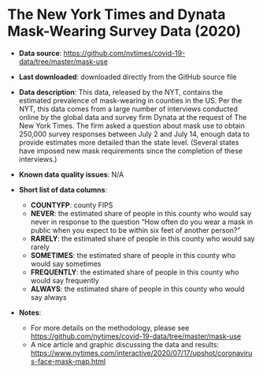 # The New York Times and Dynata Mask-Wearing Survey Data (2020)

- **Data source**: https://github.com/nytimes/covid-19-data/tree/master/mask-use

- **Last downloaded**: downloaded directly from the GitHub source file

- **Data description**: This data, released by the NYT, contains the estimated prevalence of mask-wearing in counties in the US. Per the NYT, this data comes from a large number of interviews conducted online by the global data and survey firm Dynata at the request of The New York Times. The firm asked a question about mask use to obtain 250,000 survey responses between July 2 and July 14, enough data to provide estimates more detailed than the state level. (Several states have imposed new mask requirements since the completion of these interviews.)


- **Known data quality issues**: N/A

- **Short list of data columns**: 
	- **COUNTYFP**: county FIPS
	- **NEVER**: the estimated share of people in this county who would say never in response to the question “How often do you wear a mask in public when you expect to be within six feet of another person?”
	- **RARELY**: the estimated share of people in this county who would say rarely
	- **SOMETIMES**: the estimated share of people in this county who would say sometimes
	- **FREQUENTLY**: the estimated share of people in this county who would say frequently
	- **ALWAYS**: the estimated share of people in this county who would say always

- **Notes**:

	- For more details on the methodology, please see https://github.com/nytimes/covid-19-data/tree/master/mask-use
	- A nice article and graphic discussing the data and results: https://www.nytimes.com/interactive/2020/07/17/upshot/coronavirus-face-mask-map.html